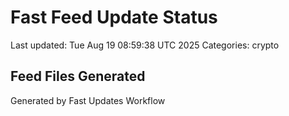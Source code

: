 # Fast Feed Update Status
Last updated: Tue Aug 19 08:59:38 UTC 2025
Categories: crypto

## Feed Files Generated

Generated by Fast Updates Workflow
